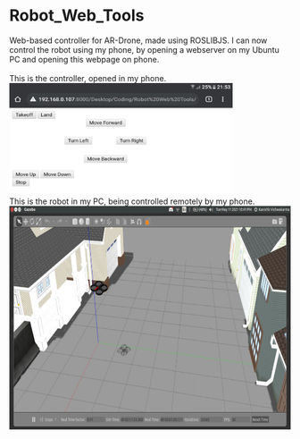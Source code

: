 # Robot_Web_Tools
Web-based controller for AR-Drone, made using ROSLIBJS. I can now control the robot using my phone, by opening a webserver on my Ubuntu PC and opening this webpage on phone.
<br><br>
This is the controller, opened in my phone.<br>
<img src="phone.jpeg" class="img-responsive" alt="" width="400" height="200" />
<br>
This is the robot in my PC, being controlled remotely by my phone.<br>
<img src="robot.jpeg" class="img-responsive" alt="" width="900" height="400" />
